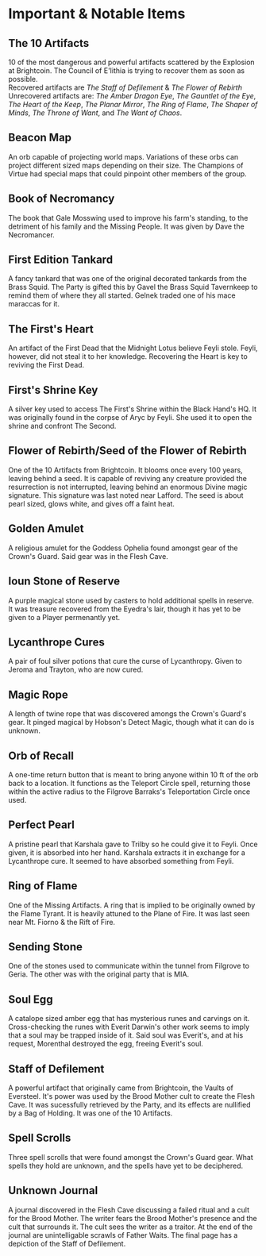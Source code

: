 # Important & Notable Items

## The 10 Artifacts 

10 of the most dangerous and powerful artifacts scattered by the Explosion at Brightcoin. The Council of E'lithia is trying to recover them as soon as possible. <br>
Recovered artifacts are *The Staff of Defilement* & *The Flower of Rebirth*<br>
Unrecovered artifacts are: *The Amber Dragon Eye*, *The Gauntlet of the Eye*, *The Heart of the Keep*, *The Planar Mirror*, *The Ring of Flame*, *The Shaper of Minds*, *The Throne of Want*, and *The Want of Chaos*. 

## Beacon Map

An orb capable of projecting world maps. Variations of these orbs can project different sized maps depending on their size. The Champions of Virtue had special maps that could pinpoint other members of the group.

## Book of Necromancy

The book that Gale Mosswing used to improve his farm's standing, to the detriment of his family and the Missing People. It was given by Dave the Necromancer.

## First Edition Tankard

A fancy tankard that was one of the original decorated tankards from the Brass Squid. The Party is gifted this by Gavel the Brass Squid Tavernkeep to remind them of where they all started. Gelnek traded one of his mace maraccas for it.

## The First's Heart 

An artifact of the First Dead that the Midnight Lotus believe Feyli stole. Feyli, however, did not steal it to her knowledge. Recovering the Heart is key to reviving the First Dead.

## First's Shrine Key 

A silver key used to access The First's Shrine within the Black Hand's HQ. It was originally found in the corpse of Aryc by Feyli. She used it to open the shrine and confront The Second.

## Flower of Rebirth/Seed of the Flower of Rebirth 

One of the 10 Artifacts from Brightcoin. It blooms once every 100 years, leaving behind a seed. It is capable of reviving any creature provided the resurrection is not interrupted, leaving behind an enormous Divine magic signature. This signature was last noted near Lafford. The seed is about pearl sized, glows white, and gives off a faint heat.

## Golden Amulet

A religious amulet for the Goddess Ophelia found amongst gear of the Crown's Guard. Said gear was in the Flesh Cave.

## Ioun Stone of Reserve

A purple magical stone used by casters to hold additional spells in reserve. It was treasure recovered from the Eyedra's lair, though it has yet to be given to a Player permenantly yet.

## Lycanthrope Cures

A pair of foul silver potions that cure the curse of Lycanthropy. Given to Jeroma and Trayton, who are now cured.

## Magic Rope

A length of twine rope that was discovered amongs the Crown's Guard's gear. It pinged magical by Hobson's Detect Magic, though what it can do is unknown.

## Orb of Recall

A one-time return button that is meant to bring anyone within 10 ft of the orb back to a location. It functions as the Teleport Circle spell, returning those within the active radius to the Filgrove Barraks's Teleportation Circle once used.

## Perfect Pearl

A pristine pearl that Karshala gave to Trilby so he could give it to Feyli. Once given, it is absorbed into her hand. Karshala extracts it in exchange for a Lycanthrope cure. It seemed to have absorbed something from Feyli.

## Ring of Flame

One of the Missing Artifacts. A ring that is implied to be originally owned by the Flame Tyrant. It is heavily attuned to the Plane of Fire. It was last seen near Mt. Fiorno & the Rift of Fire.

## Sending Stone

One of the stones used to communicate within the tunnel from Filgrove to Geria. The other was with the original party that is MIA.

## Soul Egg

A catalope sized amber egg that has mysterious runes and carvings on it. Cross-checking the runes with Everit Darwin's other work seems to imply that a soul may be trapped inside of it. Said soul was Everit's, and at his request, Morenthal destroyed the egg, freeing Everit's soul.

## Staff of Defilement 

A powerful artifact that originally came from Brightcoin, the Vaults of Eversteel. It's power was used by the Brood Mother cult to create the Flesh Cave. It was sucessfully retrieved by the Party, and its effects are nullified by a Bag of Holding. It was one of the 10 Artifacts.

## Spell Scrolls

Three spell scrolls that were found amongst the Crown's Guard gear. What spells they hold are unknown, and the spells have yet to be deciphered.

## Unknown Journal

A journal discovered in the Flesh Cave discussing a failed ritual and a cult for the Brood Mother. The writer fears the Brood Mother's presence and the cult that surrounds it. The cult sees the writer as a traitor. At the end of the journal are unintelligable scrawls of Father Waits. The final page has a depiction of the Staff of Defilement.
